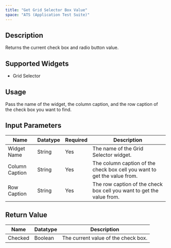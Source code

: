 ```yaml
---
title: "Get Grid Selector Box Value"
space: "ATS (Application Test Suite)"
---
```

## Description

Returns the current check box and radio button value.

## Supported Widgets

+ Grid Selector

## Usage

Pass the name of the widget, the column caption, and the row caption of the check box you want to find.

## Input Parameters

Name | Datatype | Required | Description
---- | -------- | -------- | ---------------
Widget Name | String | Yes | The name of the Grid Selector widget.
Column Caption | String | Yes | The column caption of the check box cell you want to get the value from.
Row Caption | String | Yes | The row caption of the check box cell you want to get the value from.

## Return Value

Name | Datatype | Description
---- | --------- | ---------------
Checked | Boolean | The current value of the check box.
